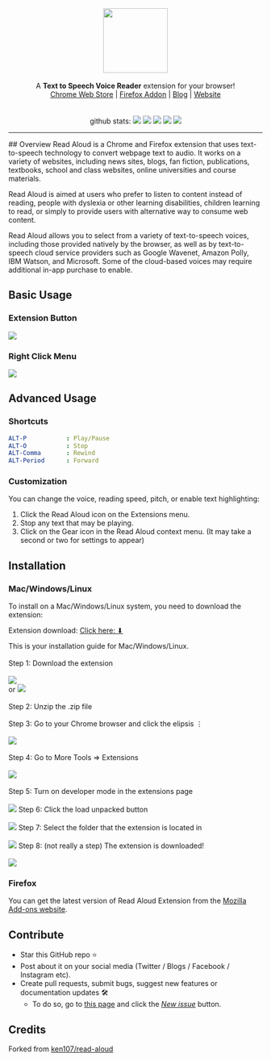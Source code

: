 
<div align="center">
	<img src="img/icon.png" width="128" height="128">
	<br>
	<br>
	A <b>Text to Speech Voice Reader</b> extension for your browser!
</div>

<div align="center">
	<a href="https://chrome.google.com/webstore/detail/read-aloud-a-text-to-spee/hdhinadidafjejdhmfkjgnolgimiaplp">Chrome Web Store</a> | <a href="https://addons.mozilla.org/en-US/firefox/addon/read-aloud/">Firefox Addon</a> | <a href="https://blog.readaloud.app/">Blog</a> | <a href="https://readaloud.app/">Website</a>
</div>

<br>

<div align="center">
    <br> github stats:
    <img src="https://badgen.net/github/stars/aramb-dev/TTS-ARAM">
    <img src="https://badgen.net/github/open-issues/aramb-dev/TTS-ARAM">
    <img src="https://badgen.net/github/open-prs/aramb-dev/TTS-ARAM">
    <img src="https://badgen.net/github/tag/aramb-dev/TTS-ARAM">
    <img src="https://badgen.net/github/license/aramb-dev/TTS-ARAM">
</div>
<hr/>
## Overview
Read Aloud is a Chrome and Firefox extension that uses text-to-speech technology to convert webpage text to audio. It works on a variety of websites, including news sites, blogs, fan fiction, publications, textbooks, school and class websites, online universities and course materials.

Read Aloud is aimed at users who prefer to listen to content instead of reading, people with dyslexia or other learning disabilities, children learning to read, or simply to provide users with alternative way to consume web content.

Read Aloud allows you to select from a variety of text-to-speech voices, including those provided natively by the browser, as well as by text-to-speech cloud service providers such as Google Wavenet, Amazon Polly, IBM Watson, and Microsoft. Some of the cloud-based voices may require additional in-app purchase to enable.

## Basic Usage

### Extension Button
<img src="./instructions/languages.gif">

### Right Click Menu
<img src="./instructions/demo-right-click.gif">


## Advanced Usage

### Shortcuts

```yaml
ALT-P           : Play/Pause
ALT-O           : Stop
ALT-Comma       : Rewind
ALT-Period      : Forward
```

### Customization

You can change the voice, reading speed, pitch, or enable text highlighting:

1. Click the Read Aloud icon on the Extensions menu.
2. Stop any text that may be playing.
3. Click on the Gear icon in the Read Aloud context menu. (It may take a second or two for settings to appear)


## Installation
### Mac/Windows/Linux
To install on a Mac/Windows/Linux system, you need to download the extension:

Extension download: [Click here: ⬇](./instructions/Extension%20%7C%20TTS-ARAM.zip)

 This is your installation guide for Mac/Windows/Linux. <br><br>
 Step 1: Download the extension<br><br>
<img src="./instructions/dload_zip_gh_menu.jpg"><br>or
<img src="./instructions/dload_zip_link_md.jpg"><br><br>
Step 2: Unzip the .zip file<br><br>
Step 3: Go to your Chrome browser and click the elipsis ⋮<br><br>
<img src="./instructions/chrome_click_....png"><br><br>
Step 4: Go to More Tools => Extensions<br><br>
<img src="./instructions/moretools_exts.jpg"><br><br>
Step 5: Turn on developer mode in the extensions page<br><br>
<img src="./instructions/dev_mode_on.jpg">
Step 6: Click the load unpacked button<br><br>
<img src="./instructions/load_unpacked.jpg">
Step 7: Select the folder that the extension is located in<br><br>
<img src="./instructions/folder_choose.jpg">
Step 8: (not really a step) The extension is downloaded!<br><br>
<img src="./instructions/confirm_done_yay.jpg">

### Firefox
You can get the latest version of Read Aloud Extension from the [Mozilla Add-ons website](https://addons.mozilla.org/en-US/firefox/addon/read-aloud/).

## Contribute

- Star this GitHub repo ⭐️
- Post about it on your social media (Twitter / Blogs / Facebook / Instagram etc).
- Create pull requests, submit bugs, suggest new features or documentation updates 🛠
	- To do so, go to [this page](https://github.com/aramb-dev/TTS-ARAM/issues) and click the [*New issue*](https://github.com/aramb-dev/TTS-ARAM/issues/new) button.

## Credits
Forked from [ken107/read-aloud][def]

[def]: https://github.com/ken107/read-aloud